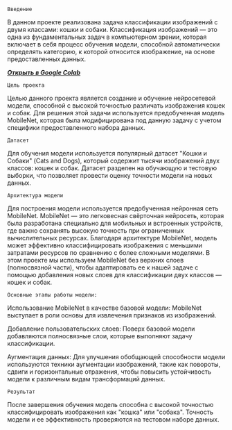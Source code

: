 `Введение`

В данном проекте реализована задача классификации изображений с двумя классами: кошки и собаки. Классификация изображений — это одна из фундаментальных задач в компьютерном зрении, которая включает в себя процесс обучения модели, способной автоматически определять категорию, к которой относится изображение, на основе предоставленных данных.

[***Открыть в Google Colab***](https://colab.research.google.com/drive/19l8NuePkrEPIyg6kedT8LMVCR6WQoMU_)

`Цель проекта`

Целью данного проекта является создание и обучение нейросетевой модели, способной с высокой точностью различать изображения кошек и собак. Для решения этой задачи используется предобученная модель MobileNet, которая была модифицирована под данную задачу с учетом специфики предоставленного набора данных.

`Датасет`

Для обучения модели используется популярный датасет "Кошки и Собаки" (Cats and Dogs), который содержит тысячи изображений двух классов: кошек и собак. Датасет разделен на обучающую и тестовую выборки, что позволяет провести оценку точности модели на новых данных.

`Архитектура модели`

Для построения модели используется предобученная нейронная сеть MobileNet. MobileNet — это легковесная свёрточная нейросеть, которая была разработана специально для мобильных и встроенных устройств, где важно сохранять высокую точность при ограниченных вычислительных ресурсах. Благодаря архитектуре MobileNet, модель может эффективно классифицировать изображения с меньшими затратами ресурсов по сравнению с более сложными моделями.
В этом проекте мы используем MobileNet без верхних слоев (полносвязной части), чтобы адаптировать ее к нашей задаче с помощью добавления новых слоев для классификации двух классов — кошек и собак.

`Основные этапы работы модели:`

Использование MobileNet в качестве базовой модели: MobileNet выступает в роли основы для извлечения признаков из изображений.

Добавление пользовательских слоев: Поверх базовой модели добавляются полносвязные слои, которые выполняют задачу классификации.

Аугментация данных: Для улучшения обобщающей способности модели используются техники аугментации изображений, такие как повороты, сдвиги и горизонтальные отражения, чтобы повысить устойчивость модели к различным видам трансформаций данных.

`Результат`

После завершения обучения модель способна с высокой точностью классифицировать изображения как "кошка" или "собака". Точность модели и ее эффективность проверяются на тестовом наборе данных.
